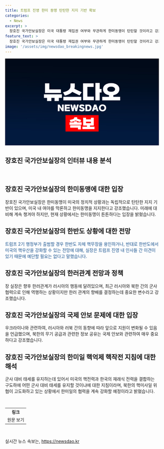 ```yaml
---
title: 트럼프 진영 한미 동맹 탄탄한 지지 기반 확보
categories:
  - News
excerpt: >
  장호진 국가안보실장은 미국 대통령 재집권 여부와 무관하게 한미동맹이 탄탄할 것이라고 강조했습니다. 미국 내 여야를 막론하고 한미동맹에 대한 탄탄한 지지를 언급하며, 향후 한반도 상황에 대응하기 위해 대비하고 있다고 밝혔습니다. 또한 미국의 핵무장 또는 핵우산 용인에 대한 전망을 언급하며, 러시아와의 관계, 우크라이나 지원, NATO와의 협력 등 다양한 안보 이슈에 대해 다뤘습니다. 이를 통해 장 실장의 적극적이고 전략적인 안보 정책에 대한 강점을 확인할 수 있습니다.
feature_text: >
  장호진 국가안보실장은 미국 대통령 재집권 여부와 무관하게 한미동맹이 탄탄할 것이라고 강조했습니다. 미국 내 여야를 막론하고 한미동맹에 대한 탄탄한 지지를 언급하며, 향후 한반도 상황에 대응하기 위해 대비하고 있다고 밝혔습니다. 또한 미국의 핵무장 또는 핵우산 용인에 대한 전망을 언급하며, 러시아와의 관계, 우크라이나 지원, NATO와의 협력 등 다양한 안보 이슈에 대해 다뤘습니다. 이를 통해 장 실장의 적극적이고 전략적인 안보 정책에 대한 강점을 확인할 수 있습니다.
image: '/assets/img/newsdao_breakingnews.jpg'
---
```


<p><img src="/assets/img/newsdao_breakingnews.jpg" alt="cryptoinkorea 속보" /></p>

<h2>장호진 국가안보실장의 인터뷰 내용 분석</h2>

<p data-ke-size="size16">&nbsp;</p>

<h2>장호진 국가안보실장의 한미동맹에 대한 입장</h2>

<p>장호진 국가안보실장은 한미동맹이 미국의 정치적 상황과는 독립적으로 탄탄한 지지 기반이 있으며, 미국 내 여야를 막론하고 한미동맹을 지지한다고 강조했습니다. 미래에 대비해 계속 챙겨야 하지만, 현재 상황에서는 한미동맹이 튼튼하다는 입장을 밝혔습니다.</p>

<h2>장호진 국가안보실장의 한반도 상황에 대한 전망</h2>

<p><span style="color: #1a5490;">트럼프 2기 행정부가 출범할 경우 한반도 자체 핵무장을 용인하거나, 반대로 한반도에서 미국의 핵우산을 강화할 수 있는 전망에 대해, 실장은 트럼프 진영 내 인사들 간 이견이 있기 때문에 예단할 필요는 없다고 말했습니다.</span></p>

<h2>장호진 국가안보실장의 한러관계 전망과 정책</h2>

<p>장 실장은 향후 한러관계가 러시아의 행동에 달려있으며, 최근 러시아와 북한 간의 군사 협력으로 인해 역행하는 상황이지만 한러 관계의 향배를 결정하는데 중요한 변수라고 강조했습니다.</p>

<h2>장호진 국가안보실장의 국제 안보 문제에 대한 입장</h2>

<p>우크라이나와 관련하여, 러시아와 러북 간의 동향에 따라 앞으로 지원이 변화될 수 있음을 언급했으며, 북한의 무기 공급과 관련한 정보 공유는 국제 안보와 관련하여 매우 중요하다고 강조했습니다.</p>

<h2>장호진 국가안보실장의 한미일 핵억제 핵작전 지침에 대한 해석</h2>

<p>군사 대비 태세를 유지하는데 있어서 미국의 핵전력과 한국의 재래식 전력을 결합하는 구도하에 어떤 군사 대비 태세를 유지할 것이냐에 대한 지침이라며, 북한의 핵미사일 위협이 고도화하고 있는 상황에서 한미일의 협력을 계속 강화할 예정이라고 밝혔습니다.</p>

<p data-ke-size="size16">&nbsp;</p>

<table>
    <tbody>
        <tr>
            <td style="text-align: center; height: 17px;"><b>링크</b></td>
        </tr>
        <tr>
            <td style="text-align: center; height: 17px;">원문 보기</td>
        </tr>
    </tbody>
</table>

<p data-ke-size="size16">&nbsp;</p>
실시간 뉴스 속보는, <a href="https://newsdao.kr" rel="dofollow">https://newsdao.kr</a>


